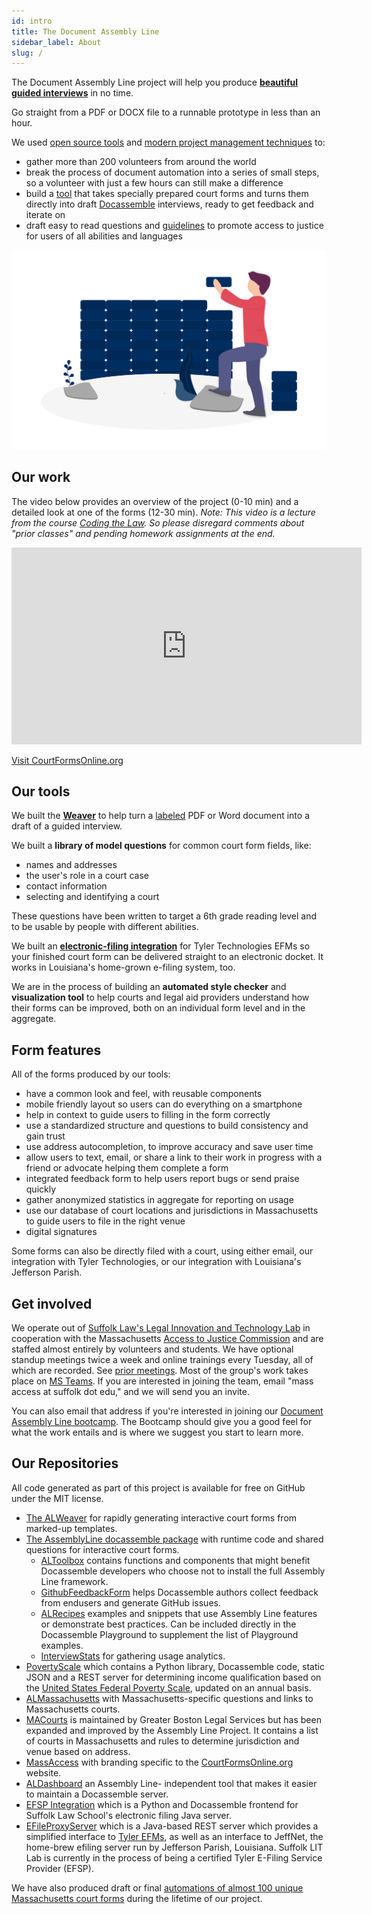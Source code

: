 ```yaml
---
id: intro
title: The Document Assembly Line
sidebar_label: About
slug: /
---
```


The Document Assembly Line project will help you produce **[beautiful guided interviews](https://courtformsonline.org)** in no time.

Go straight from a PDF or DOCX file to a runnable prototype in less than an hour.

We used [open source tools](https://docassemble.org) and [modern project
management techniques](https://trello.com) to:

* gather more than 200 volunteers from around the world
* break the process of document automation into a series of small steps, so a
  volunteer with just a few hours can still make a difference
* build a [tool](weaver_overview.md) that takes specially prepared court forms and turns them directly
  into draft [Docassemble](https://docassemble.org) interviews, ready to get
  feedback and iterate on
* draft easy to read questions and [guidelines](question_style_overview.md) to promote access to justice
  for users of all abilities and languages

![building_blocks](./assets/undraw_building_blocks_n0nc.png)

## Our work 

The video below provides an overview of the project (0-10 min) and a detailed
look at one of the forms (12-30 min). _Note: This video is a lecture from the
course [Coding the
Law](https://www.codingthelaw.org/Fall_2020/level/3/#intro_vid). So please
disregard comments about "prior classes" and pending homework assignments at the
end._

<iframe width="560" height="315" src="https://www.youtube-nocookie.com/embed/AECHOvmaUv4" title="YouTube video player" frameborder="0" allow="accelerometer; autoplay; clipboard-write; encrypted-media; gyroscope; picture-in-picture" allowfullscreen></iframe>

<p>
<a class="button button--primary" href="https://courtformsonline.org">Visit CourtFormsOnline.org</a>
</p>

## Our tools

We built the **[Weaver](weaver_overview.md)** to help turn a [labeled](doc_vars_reference.md)
PDF or Word document into a draft of a guided interview.

We built a **library of model questions** for common court form fields, like:

* names and addresses
* the user's role in a court case
* contact information
* selecting and identifying a court

These questions have been written to target a 6th grade reading level and to be
usable by people with different abilities.

We built an **[electronic-filing
integration](https://github.com/SuffolkLITLab/EfileProxyServer)** for Tyler
Technologies EFMs so your finished court form can be delivered straight to an
electronic docket. It works in Louisiana's home-grown e-filing system, too.

We are in the process of building an **automated style checker** and
**visualization tool** to help courts and legal aid providers understand how
their forms can be improved, both on an individual form level and in the
aggregate.

## Form features

All of the forms produced by our tools:

* have a common look and feel, with reusable components
* mobile friendly layout so users can do everything on a smartphone
* help in context to guide users to filling in the form correctly
* use a standardized structure and questions to build consistency and gain trust
* use address autocompletion, to improve accuracy and save user time
* allow users to text, email, or share a link to their work in progress with a
  friend or advocate helping them complete a form
* integrated feedback form to help users report bugs or send praise quickly
* gather anonymized statistics in aggregate for reporting on usage
* use our database of court locations and jurisdictions in Massachusetts to
  guide users to file in the right venue
* digital signatures

Some forms can also be directly filed with a court, using either email,
our integration with Tyler Technologies, or our integration with
Louisiana's Jefferson Parish.

<!-- TODO: add some images of the features here -->

## Get involved

We operate out of [Suffolk Law's Legal Innovation and Technology
Lab](https://suffolklitlab.org/) in cooperation with the Massachusetts [Access
to Justice Commission](https://massa2j.org/) and are staffed almost entirely by
volunteers and students. We have optional standup meetings twice a week and
online trainings every Tuesday, all of which are recorded. See [prior
meetings](https://www.youtube.com/playlist?list=PLy6i9GFGw5GzcPqGyZQ06lPp35v6S5-YF).
Most of the group's work takes place on [MS
Teams](https://teams.microsoft.com/l/team/19%3a8b0fa1d62a014c7d9c27b69939e38644%40thread.tacv2/conversations?groupId=eaa9bd9d-cf39-4686-8f30-e55aa9d98c75&tenantId=78733fa9-540e-4eb8-bf29-73c4eeb63412).
If you are interested in joining the team, email "mass access at suffolk dot
edu," and we will send you an invite.

You can also email that address if you're interested in joining our [Document
Assembly Line
bootcamp](https://suffolklitlab.org/docassemble-AssemblyLine-documentation/docs/bootcamp).
The Bootcamp should give you a good feel for what the work entails and is where
we suggest you start to learn more.   

## Our Repositories

All code generated as part of this project is available for free on GitHub under
the MIT license.

- [The ALWeaver](https://github.com/SuffolkLITLab/docassemble-ALWeaver) for
  rapidly generating interactive court forms from marked-up templates.
- [The AssemblyLine docassemble
  package](https://github.com/SuffolkLITLab/docassemble-AssemblyLine) with
  runtime code and shared questions for interactive court forms.
    - [ALToolbox](https://github.com/SuffolkLITLab/docassemble-ALToolbox)
      contains functions and components that might benefit Docassemble
      developers who choose not to install the full Assembly Line framework.
    - [GithubFeedbackForm](https://github.com/SuffolkLITLab/docassemble-GithubFeedbackForm)
      helps Docassemble authors collect feedback from endusers and generate GitHub issues.
    - [ALRecipes](https://github.com/SuffolkLITLab/docassemble-ALRecipes)
      examples and snippets that use Assembly Line features or demonstrate best
      practices. Can be included directly in the Docassemble Playground to supplement the list
      of Playground examples.
    - [InterviewStats](https://github.com/SuffolkLITLab/docassemble-InterviewStats/) for
      gathering usage analytics.
- [PovertyScale](https://github.com/SuffolkLITLab/docassemble-PovertyScale) which contains
  a Python library, Docassemble code, static JSON and a REST server for determining income
  qualification based on the [United States Federal Poverty
  Scale](https://aspe.hhs.gov/topics/poverty-economic-mobility/poverty-guidelines), updated
  on an annual basis.
- [ALMassachusetts](https://github.com/SuffolkLITLab/docassemble-ALMassachusetts) with
  Massachusetts-specific questions and links to Massachusetts courts.
- [MACourts](https://github.com/GBLS/docassemble-MACourts) is maintained by Greater Boston
  Legal Services but has been expanded and improved by the Assembly Line Project. It contains
  a list of courts in Massachusetts and rules to determine jurisdiction and venue based on
  address.
- [MassAccess](https://github.com/SuffolkLITLab/docassemble-MassAccess) with branding
  specific to the [CourtFormsOnline.org](https://courtformsonline.org) website.
- [ALDashboard](https://github.com/SuffolkLITLab/docassemble-ALDashboard) an Assembly Line-
  independent tool that makes it easier to maintain a Docassemble server.
- [EFSP Integration](https://github.com/SuffolkLITLab/docassemble-EFSPIntegration/) which
  is a Python and Docassemble frontend for Suffolk Law School's electronic filing Java server.
- [EFileProxyServer](https://github.com/SuffolkLITLab/EfileProxyServer) which is a Java-based
  REST server which provides a simplified interface to [Tyler EFMs](https://www.tylertech.com/products/odyssey/file-serve),
  as well as an interface to JeffNet, the home-brew efiling server run by Jefferson Parish, Louisiana. Suffolk LIT Lab
  is currently in the process of being a certified Tyler E-Filing Service Provider (EFSP).

We have also produced draft or final [automations of almost 100 unique Massachusetts court forms](https://github.com/orgs/SuffolkLITLab/repositories)
during the lifetime of our project.

